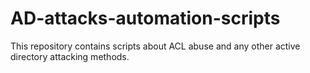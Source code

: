 # AD-attacks-automation-scripts
This repository contains scripts about ACL abuse and any other active directory attacking methods.
